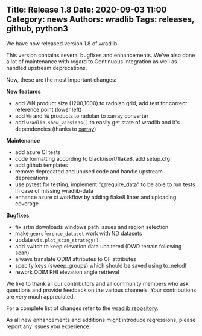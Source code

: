 Title: Release 1.8
Date: 2020-09-03 11:00
Category: news
Authors: wradlib
Tags: releases, github, python3
---

We have now released version 1.8 of wradlib.

This version contains several bugfixes and enhancements. We've also done a lot of maintenance with regard to Continuous Integration as well as handled upstream deprecations.

Now, these are the most important changes:

**New features**

- add WN product size (1200,1000) to radolan grid, add test for correct reference point (lower left)
- add `WN` and `YW` products to radolan to xarray converter
- add `wradlib.show_versions()` to easily get state of wradlib and it's dependencies (thanks to [xarray](http://xarray.pydata.org/en/stable/))  

**Maintenance**

- add azure CI tests
- code formatting according to black/isort/flake8, add setup.cfg
- add github templates
- remove deprecated and unused code and handle upstream deprecations
- use pytest for testing, implement "@require_data" to be able to run tests in case of missing wradlib-data 
- enhance azure ci workflow by adding flake8 linter and uploading coverage

**Bugfixes**

- fix srtm downloads windows path issues and region selection
- make `georeference_dataset` work with ND datasets
- update `vis.plot_scan_strategy()`
- add switch to keep elevation data unaltered (DWD terrain following scan)
- always translate ODIM attributes to CF attributes 
- specify keys (sweep_groups) which should be saved using to_netcdf 
- rework ODIM RHI elevation angle retrieval 

We like to thank all our contributors and all community members who ask questions and provide feedback on the various channels. Your contributions are very much appreciated. 

For a complete list of changes refer to the [wradlib repository](https://github.com/wradlib/wradlib/commits/master).

As all new enhancements and additions might introduce regressions, please report any issues you experience.
